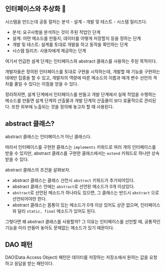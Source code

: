 ## 인터페이스와 추상화 🤔

시스템을 만드는데 공동 절차는 분석 - 설계 - 개발 및 테스트 - 시스템 릴리즈다.

- 분석: 요구사항을 분석하는 것이 주된 작업인 단계
- 설계: 어떤 메소드를 만들지, 데이터를 어떻게 저장할지 등을 정하는 단계
- 개발 및 테스트: 설계를 토대로 개발을 하고 동작을 확인하는 단계
- 시스템 릴리즈: 사용자에게 제공하는 단계

여기서 언급한 설계 단계는 인터페이스와 abstract 클래스를 사용하는 주된 목적이다.

개발자들은 정의된 인터페이스를 토대로 구현을 시작하는데, 개발할 때 기능을 구현하는 데에만 집중을 할 수 있고, 개발자의 역량에 따른 메소드의 이름과 매개 변수 선언의 격차를 줄일 수 있다는 이점을 얻을 수 있다.

정리하자면, 설계 단계에서 인터페이스를 만들고 개발 단계에서 실제 작업을 수행하는 메소드를 만들면 설계 단계의 산출물과 개발 단계의 산출물이 보다 효율적으로 관리된다. 또한 외부에 노출되는 것을 정의해 놓고자 할 때 사용된다.

## abstract 클래스?

abstract 클래스는 인터페이스가 아닌 클래스다.

따라서 인터페이스를 구현한 클래스는 <code>implements</code> 키워드로 여러 개의 인터페이스를 받을 수 있지만, abstract 클래스를 구현한 클래스에서는 <code>extend</code> 키워드로 하나만 상속받을 수 있다.

abstract 클래스의 조건을 살펴보자.

- abstract 클래스는 클래스 선언시 <code>abstract</code> 키워드가 추가되어있다.
- abstract 클래스 안에는 <code>abstract</code>로 선언된 메소드가 0개 이상있다.
- <code>abstract</code>로 선언된 메소드가 하나라도 있으면, 그 클래스는 반드시 <code>abstract</code> 으로 선언되어야만 한다.
- abstract 클래스는 몸통이 있는 메소드가 0개 이상 있어도 상관 없으며, 인터페이스와 달리 <code>static, final</code> 메소드가 있어도 된다.

그렇다면 왜 abstract 클래스를 사용할까? 그 이유는 인터페이스를 선언할 때, 공통적인 기능을 미리 만들어 놓아도 문제없는 메소드가 있기 때문이다.

## DAO 패턴

DAO(Data Access Object) 패턴은 데이터를 저장하는 저장소에서 원하는 값을 요청하고 응답을 받는 패턴이다.
